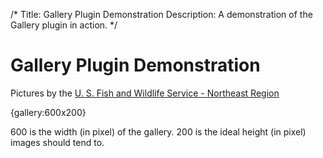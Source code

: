 /*
Title: Gallery Plugin Demonstration
Description: A demonstration of the Gallery plugin in action.
*/

<style scoped>
/* These should go in your theme. */
.gallery {
    margin:0 auto;
    max-width:100%;
}
.gallery ul {
    list-style-type:none;
    margin:0;
    padding:0;
}
.gallery li, .gallery a, .gallery img {
    display:inline-block;
    margin:0;
    padding:0;
    text-decoration:none;
}
.gallery img {
    height:auto;
    width:100%;
}
</style>

Gallery Plugin Demonstration
============================

Pictures by the [U. S. Fish and Wildlife Service - Northeast
Region](http://www.flickr.com/photos/usfwsnortheast/)

{gallery:600x200}

600 is the width (in pixel) of the gallery. 200 is the ideal height (in
pixel) images should tend to.
